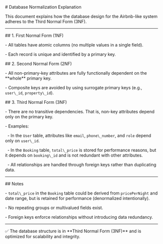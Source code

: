 \# Database Normalization Explanation



This document explains how the database design for the Airbnb-like system adheres to the Third Normal Form (3NF).



---



\## 1. First Normal Form (1NF)



\- All tables have atomic columns (no multiple values in a single field).

\- Each record is unique and identified by a primary key.



\## 2. Second Normal Form (2NF)



\- All non-primary-key attributes are fully functionally dependent on the \*\*whole\*\* primary key.

\- Composite keys are avoided by using surrogate primary keys (e.g., `user\_id`, `property\_id`).



\## 3. Third Normal Form (3NF)



\- There are no transitive dependencies. That is, non-key attributes depend only on the primary key.

\- Examples:

&nbsp; - In the `User` table, attributes like `email`, `phone\_number`, and `role` depend only on `user\_id`.

&nbsp; - In the `Booking` table, `total\_price` is stored for performance reasons, but it depends on `booking\_id` and is not redundant with other attributes.

&nbsp; - All relationships are handled through foreign keys rather than duplicating data.



---



\## Notes



\- `total\_price` in the `Booking` table could be derived from `pricePerNight` and date range, but is retained for performance (denormalized intentionally).

\- No repeating groups or multivalued fields exist.

\- Foreign keys enforce relationships without introducing data redundancy.



---



✅ The database structure is in \*\*Third Normal Form (3NF)\*\* and is optimized for scalability and integrity.



